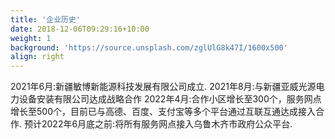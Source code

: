 ```yaml
---
title: '企业历史'
date: 2018-12-06T09:29:16+10:00
weight: 1
background: 'https://source.unsplash.com/zglUlG8k47I/1600x500'
align: right
---
```



2021年6月:新疆敏博新能源科技发展有限公司成立.2021年8月:与新疆亚威光源电力设备安装有限公司达成战略合作2022年4月:合作小区增长至300个，服务网点增长至500个，目前已与高德、百度、支付宝等多个平台通过互联互通达成接入合作.预计2022年6月底之前:将所有服务网点接入乌鲁木齐市政府公众平台.
